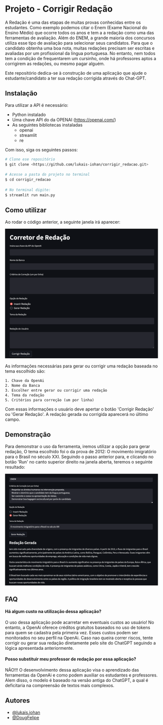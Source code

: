 
# Projeto - Corrigir Redação

A Redação é uma das etapas de muitas provas conhecidas entre os estudantes. Como exemplo podemos citar o Enem (Exame Nacional do Ensino Médio) que ocorre todos os anos e tem a a redação como uma das ferramentas de avaliação. Além do ENEM, a grande maioria dos concursos utiliza esse tipo de avaliação para selecionar seus candidatos. 
Para que o candidato obtenha uma boa nota, muitas redações precisam ser escritas e avaliadas por um profissional da língua portuguesa. No entanto, nem todos tem a condição de frequentarem um cursinho, onde há professores aptos a corrigirem as redações, ou mesmo pagar alguém. 

Este repositório dedica-se à construção de uma aplicação que ajude o estudante/candidato a ter sua redação corrigida através do Chat-GPT.


## Instalação

Para utilizar a API é necessário:

- Python instalado
- Uma chave API do da OPENAI (https://openai.com/)
- As seguintes bibliotecas instaladas
    - openai
    - streamlit
    - re

Com isso, siga os seguintes passos:
```bash
# Clone ese repositório
$ git clone <https://github.com/lukais-iohan/corrigir_redacao.git>

# Acesse a pasta do projeto no terminal
$ cd corrigir_redacao

# No terminal digite:
$ streamlit run main.py
```


## Como utilizar

Ao rodar o código anterior, a seguinte janela irá aparecer: 

![](/src/streamlit_window.png)

As informações necessárias para gerar ou corrigir uma redação baseada no tema escolhido são:
    
    1. Chave da OpenAi
    2. Nome da Banca
    3. Escolher entre gerar ou corrigir uma redação
    4. Tema da redação
    5. Critérios para correção (um por linha)

Com essas informações o usuário deve apertar o botão 'Corrigir Redação' ou 'Gerar Redação'. A redação gerada ou corrigida aparecerá no último campo.

## Demonstração

Para demonstrar o uso da ferramenta, iremos utilizar a opção para gerar redação, O tema escolhido foi o da prova de 2012: O movimento imigratório para o Brasil no século XXI. Seguindo o passo anterior para, e clicando no botão 'Run' no canto superior direito na janela aberta, teremos o seguinte resultado:

![](/src/redacao.png)

## FAQ

#### Há algum custo na utilização dessa aplicação?

O uso dessa aplicação pode acarretar em eventuais custos ao usuário! No entanto, a OpenAi oferece créditos gratuitos baseados no uso de tokens para quem se cadastra pela primeira vez. Esses custos podem ser monitorados no seu perfil na OpenAi. Caso nao queira correr riscos, tente corrigir ou gerar sua redação diretamente pelo site do ChatGPT seguindo a lógica apresentada anteriormente.

#### Posso substituir meu professor de redação por essa aplicação?

NÃO!!! O desenvolvimento dessa aplicação visa o aprendizado das ferramentas da OpenAi e como podem auxiliar os estudantes e professores. Alem disso, o modelo é baseado na versão antiga do ChatGPT, a qual é deficitaria na compreensão de textos mais complexos. 

## Autores

- [@lukais.iohan](https://www.github.com/lukais-iohan)
- [@DougFelipe](https://github.com/DougFelipe)


